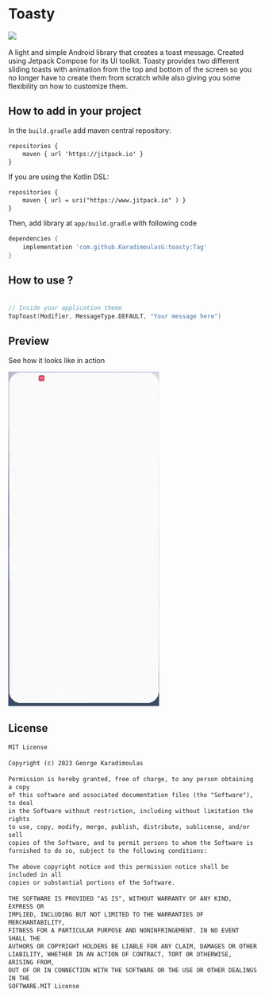 # Toasty

[![](https://jitpack.io/v/KaradimoulasG/Toasty.svg)](https://jitpack.io/#KaradimoulasG/Toasty)

A light and simple Android library that creates a toast message.
Created using Jetpack Compose for its UI toolkit. Toasty provides two different sliding toasts with animation from the top and bottom of the screen so you no longer have to create them from scratch while also giving you some flexibility on how to customize them.

## How to add in your project
In the `build.gradle` add maven central repository:
```
repositories {
    maven { url 'https://jitpack.io' }
}
```

If you are using the Kotlin DSL:

```
repositories {
    maven { url = uri("https://www.jitpack.io" ) }
}
```

Then, add library at `app/build.gradle` with following code
```groovy
dependencies {
	implementation 'com.github.KaradimoulasG:toasty:Tag'
}
```

## How to use ?


```kotlin

// Inside your application theme
TopToast(Modifier, MessageType.DEFAULT, "Your message here")

```

## Preview
 
See how it looks like in action

![](https://github.com/KaradimoulasG/Toasty/blob/master/screenshots/usage.gif)

## License
```
MIT License

Copyright (c) 2023 George Karadimoulas

Permission is hereby granted, free of charge, to any person obtaining a copy
of this software and associated documentation files (the "Software"), to deal
in the Software without restriction, including without limitation the rights
to use, copy, modify, merge, publish, distribute, sublicense, and/or sell
copies of the Software, and to permit persons to whom the Software is
furnished to do so, subject to the following conditions:

The above copyright notice and this permission notice shall be included in all
copies or substantial portions of the Software.

THE SOFTWARE IS PROVIDED "AS IS", WITHOUT WARRANTY OF ANY KIND, EXPRESS OR
IMPLIED, INCLUDING BUT NOT LIMITED TO THE WARRANTIES OF MERCHANTABILITY,
FITNESS FOR A PARTICULAR PURPOSE AND NONINFRINGEMENT. IN NO EVENT SHALL THE
AUTHORS OR COPYRIGHT HOLDERS BE LIABLE FOR ANY CLAIM, DAMAGES OR OTHER
LIABILITY, WHETHER IN AN ACTION OF CONTRACT, TORT OR OTHERWISE, ARISING FROM,
OUT OF OR IN CONNECTION WITH THE SOFTWARE OR THE USE OR OTHER DEALINGS IN THE
SOFTWARE.MIT License
```
